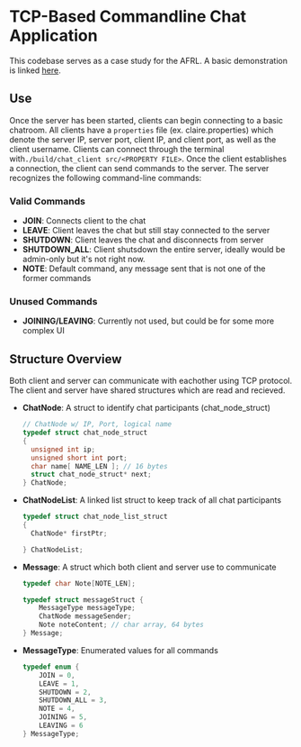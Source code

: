 # TCP-Based Commandline Chat Application
This codebase serves as a case study for the AFRL. A basic demonstration is linked [here](https://www.youtube.com/watch?v=U73MY2SoXKI).

## Use
Once the server has been started, clients can begin connecting to a basic chatroom. All clients have a `properties` file (ex. claire.properties) which denote the server IP, server port, client IP, and client port, as well as the client username. Clients can connect through the terminal with`./build/chat_client src/<PROPERTY FILE>`. Once the client establishes a connection, the client can send commands to the server. The server recognizes the following command-line commands:

### Valid Commands
  - **JOIN**: Connects client to the chat
  - **LEAVE**: Client leaves the chat but still stay connected to the server
  - **SHUTDOWN**: Client leaves the chat and disconnects from server
  - **SHUTDOWN_ALL**: Client shutsdown the entire server, ideally would be admin-only but it's not right now.
  - **NOTE**: Default command, any message sent that is not one of the former commands

### Unused Commands
  - **JOINING/LEAVING**: Currently not used, but could be for some more complex UI

## Structure Overview
Both client and server can communicate with eachother using TCP protocol. The client and server have shared structures which are read and recieved.

  - **ChatNode**: A struct to identify chat participants (chat_node_struct)
    ```c
    // ChatNode w/ IP, Port, logical name
    typedef struct chat_node_struct
    {
      unsigned int ip;
      unsigned short int port;
      char name[ NAME_LEN ]; // 16 bytes
      struct chat_node_struct* next;
    } ChatNode;
    ```
  
  - **ChatNodeList**: A linked list struct to keep track of all chat participants
    ```c
    typedef struct chat_node_list_struct
    {
      ChatNode* firstPtr;
    
    } ChatNodeList;
    ```

  - **Message**: A struct which both client and server use to communicate
    ```c
    typedef char Note[NOTE_LEN];
    
    typedef struct messageStruct {
        MessageType messageType;
        ChatNode messageSender;
        Note noteContent; // char array, 64 bytes
    } Message;
    ```
 
  - **MessageType**: Enumerated values for all commands
    ```c
    typedef enum {
        JOIN = 0,
        LEAVE = 1,
        SHUTDOWN = 2,
        SHUTDOWN_ALL = 3,
        NOTE = 4,
        JOINING = 5,
        LEAVING = 6
    } MessageType;
    ```
